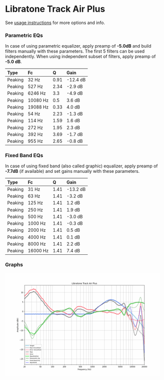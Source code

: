 # Libratone Track Air Plus
See [usage instructions](https://github.com/jaakkopasanen/AutoEq#usage) for more options and info.

### Parametric EQs
In case of using parametric equalizer, apply preamp of **-5.0dB** and build filters manually
with these parameters. The first 5 filters can be used independently.
When using independent subset of filters, apply preamp of **-5.0 dB**.

| Type    | Fc       |    Q | Gain     |
|:--------|:---------|:-----|:---------|
| Peaking | 32 Hz    | 0.91 | -12.4 dB |
| Peaking | 527 Hz   | 2.34 | -2.9 dB  |
| Peaking | 6246 Hz  | 3.3  | -4.9 dB  |
| Peaking | 10080 Hz | 0.5  | 3.6 dB   |
| Peaking | 19088 Hz | 0.33 | 4.0 dB   |
| Peaking | 54 Hz    | 2.23 | -1.3 dB  |
| Peaking | 114 Hz   | 1.59 | 1.6 dB   |
| Peaking | 272 Hz   | 1.95 | 2.3 dB   |
| Peaking | 392 Hz   | 3.69 | -1.7 dB  |
| Peaking | 955 Hz   | 2.65 | -0.8 dB  |

### Fixed Band EQs
In case of using fixed band (also called graphic) equalizer, apply preamp of **-7.7dB**
(if available) and set gains manually with these parameters.

| Type    | Fc       |    Q | Gain     |
|:--------|:---------|:-----|:---------|
| Peaking | 31 Hz    | 1.41 | -13.2 dB |
| Peaking | 63 Hz    | 1.41 | -3.2 dB  |
| Peaking | 125 Hz   | 1.41 | 1.2 dB   |
| Peaking | 250 Hz   | 1.41 | 1.9 dB   |
| Peaking | 500 Hz   | 1.41 | -3.0 dB  |
| Peaking | 1000 Hz  | 1.41 | -0.3 dB  |
| Peaking | 2000 Hz  | 1.41 | 0.5 dB   |
| Peaking | 4000 Hz  | 1.41 | 0.1 dB   |
| Peaking | 8000 Hz  | 1.41 | 2.2 dB   |
| Peaking | 16000 Hz | 1.41 | 7.4 dB   |

### Graphs
![](./Libratone%20Track%20Air%20Plus.png)